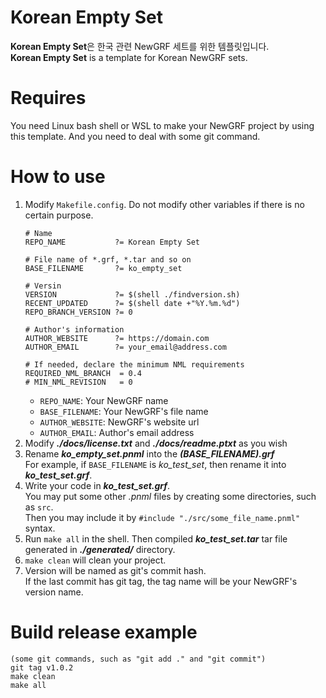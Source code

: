 # Korean Empty Set
**Korean Empty Set**은 한국 관련 NewGRF 세트를 위한 템플릿입니다.  
**Korean Empty Set** is a template for Korean NewGRF sets.

# Requires
You need Linux bash shell or WSL to make your NewGRF project by using this template.
And you need to deal with some git command.

# How to use
 1. Modify ``Makefile.config``. Do not modify other variables if there is no certain purpose.
    ```
    # Name
    REPO_NAME           ?= Korean Empty Set
    
    # File name of *.grf, *.tar and so on
    BASE_FILENAME       ?= ko_empty_set
    
    # Versin
    VERSION             ?= $(shell ./findversion.sh)
    RECENT_UPDATED      ?= $(shell date +"%Y.%m.%d")
    REPO_BRANCH_VERSION ?= 0
    
    # Author's information
    AUTHOR_WEBSITE      ?= https://domain.com
    AUTHOR_EMAIL        ?= your_email@address.com
    
    # If needed, declare the minimum NML requirements
    REQUIRED_NML_BRANCH  = 0.4
    # MIN_NML_REVISION   = 0
    ```
    * ``REPO_NAME``: Your NewGRF name  
    * ``BASE_FILENAME``: Your NewGRF's file name
    * ``AUTHOR_WEBSITE``: NewGRF's website url
    * ``AUTHOR_EMAIL``: Author's email address
 2. Modify **_./docs/license.txt_** and **_./docs/readme.ptxt_** as you wish
 3. Rename **_ko_empty_set.pnml_** into the **_(BASE_FILENAME).grf_**  
    For example, if ``BASE_FILENAME`` is _ko_test_set_, then rename it into **_ko_test_set.grf_**.  
 4. Write your code in **_ko_test_set.grf_**.  
    You may put some other _.pnml_ files by creating some directories, such as ``src``.  
	Then you may include it by ``#include "./src/some_file_name.pnml"`` syntax.
 5. Run ``make all`` in the shell. Then compiled **_ko_test_set.tar_** tar file generated in **_./generated/_** directory.
 6. ``make clean`` will clean your project.
 7. Version will be named as git's commit hash.  
    If the last commit has git tag, the tag name will be your NewGRF's version name.

# Build release example
```
(some git commands, such as "git add ." and "git commit")
git tag v1.0.2
make clean
make all
```
